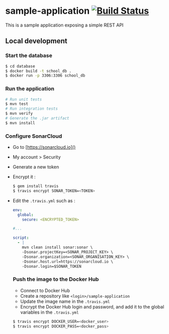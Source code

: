 # sample-application [![Build Status](https://travis-ci.org/takima-training/sample-application.svg?branch=master)](https://travis-ci.org/takima-training/sample-application)
This is a sample application exposing a simple REST API

## Local development

### Start the database

```bash
$ cd database
$ docker build -t school_db .
$ docker run -p 3306:3306 school_db
```

### Run the application

```bash
# Run unit tests
$ mvn test 
# Run integration tests
$ mvn verify
# Generate the .jar artifact
$ mvn install
```

### Configure SonarCloud

- Go to [https://sonarcloud.io]()
- My account > Security
- Generate a new token
- Encrypt it :
    ```bash
    $ gem install travis
    $ travis encrypt SONAR_TOKEN=<TOKEN>
    ```
 - Edit the `.travis.yml` such as :
    ```yml
    env:
      global:
        secure: <ENCRYPTED_TOKEN>
    
    #...
    
    script:
      - |
        mvn clean install sonar:sonar \
        -Dsonar.projectKey=<SONAR_PROJECT_KEY> \
        -Dsonar.organization=<SONAR_ORGANISATION_KEY> \
        -Dsonar.host.url=https://sonarcloud.io \
        -Dsonar.login=$SONAR_TOKEN
    ```
    
    ### Push the image to the Docker Hub
    
    - Connect to Docker Hub
    - Create a repository like `<login>/sample-application`
    - Update the image name in the `.travis.yml`
    - Encrypt the Docker Hub login and password, and add it to the global variables in the `.travis.yml`
    ```bash
    $ travis encrypt DOCKER_USER=<docker_user>
    $ travis encrypt DOCKER_PASS=<docker_pass>
    ```